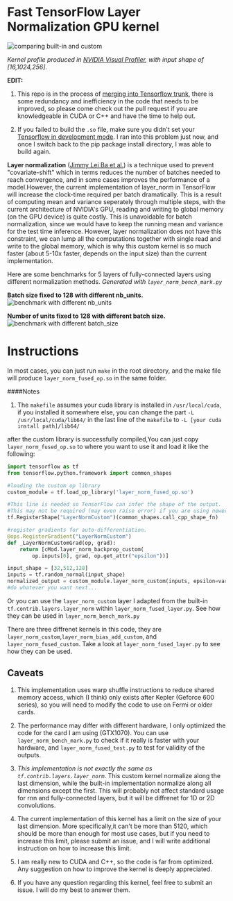 Fast TensorFlow Layer Normalization GPU kernel
====
![comparing built-in and custom](https://github.com/MycChiu/fast-LayerNorm-TF/blob/master/images/nvvp_comparison.png)

*Kernel profile produced in [NVIDIA Visual Profiler](https://developer.nvidia.com/nvidia-visual-profiler), with input shape of [16,1024,256].*

**EDIT:**

1. This repo is in the process of [merging into Tensorflow trunk](https://github.com/tensorflow/tensorflow/pull/6205#issuecomment-272670250), there is some redundancy and inefficiency in the code that needs to be improved, so please come check out the pull request if you are knowledgeable in CUDA or C++ and have the time to help out.

2. If you failed to build the `.so` file, make sure you didn't set your [Tensorflow in development mode](https://www.tensorflow.org/versions/master/get_started/os_setup#setting_up_tensorflow_for_development). I ran into this problem just now, and once I switch back to the pip package install directory, I was able to build again.

**Layer normalization** ([Jimmy Lei Ba et al.](https://arxiv.org/abs/1607.06450)) is a technique used to prevent "covariate-shift" which in terms reduces the number of batches needed to reach convergence, and in some cases improves the performance of a model.However, the current implementation of layer_norm in TensorFlow will increase the clock-time required per batch dramatically. This is a result of computing mean and variance seperately through multiple steps, with the current architecture of NVIDIA's GPU, reading and writing to global memory (on the GPU device) is quite costly. This is unavoidable for batch normalization, since we would have to keep the running mean and variance for the test time inference. However, layer normalization does not have this constraint, we can lump all the computations together with single read and write to the global memory, which is why this custom kernel is so much faster (about 5-10x faster, depends on the input size) than the current implementation.

Here are some benchmarks for 5 layers of fully-connected layers using different normalization methods. *Generated with `layer_norm_bench_mark.py`*

**Batch size fixed to 128 with different nb_units.**
![benchmark with different nb_units](https://github.com/MycChiu/fast-LayerNorm-TF/blob/master/images/benchmark_ratio_nb_unit.png)

**Number of units fixed to 128 with different batch size.**
![benchmark with different batch_size](https://github.com/MycChiu/fast-LayerNorm-TF/blob/master/images/benchmark_ratio_batch_size.png)

Instructions
====
In most cases, you can just run `make` in the root directory, and the make file will produce `layer_norm_fused_op.so` in the same folder. 

####Notes
1. The `makefile` assumes your cuda library is installed in `/usr/local/cuda`, if you installed it somewhere else, you can change the part `-L /usr/local/cuda/lib64/` in the last line of the `makefile` to `-L [your cuda install path]/lib64/`

after the custom library is successfully compiled,You can just copy `layer_norm_fused_op.so` to where you want to use it and load it like the following:
```python
import tensorflow as tf
from tensorflow.python.framework import common_shapes

#loading the custom op library
custom_module = tf.load_op_library('layer_norm_fused_op.so')

#This line is needed so TensorFlow can infer the shape of the output.
#This may not be required (may even raise error) if you are using newer version of TensorFlow.
tf.RegisterShape("LayerNormCustom")(common_shapes.call_cpp_shape_fn)

#register gradients for auto-differentiation.
@ops.RegisterGradient("LayerNormCustom")
def _LayerNormCustomGrad(op, grad):
    return [cMod.layer_norm_backprop_custom(
        op.inputs[0], grad, op.get_attr("epsilon"))]

input_shape = [32,512,128]
inputs = tf.random_normal(input_shape)
normalized_output = custom_module.layer_norm_custom(inputs, epsilon=variance_epsilon)
#do whatever you want next...
```
Or you can use the `layer_norm_custom` layer I adapted from the built-in `tf.contrib.layers.layer_norm` within `layer_norm_fused_layer.py`. See how they can be used in `layer_norm_bench_mark.py`

There are three diffrenet kernels in this code, they are `layer_norm_custom`,`layer_norm_bias_add_custom`, and `layer_norm_fused_custom`. Take a look at `layer_norm_fused_layer.py` to see how they can be used.

Caveats
----
1. This implementation uses warp shuffle instructions to reduce shared memory access, which (I think) only exists after Kepler (Geforce 600 series), so you will need to modify the code to use on Fermi or older cards. 

2. The performance may differ with different hardware, I only optimized the code for the card I am using (GTX1070). You can use `layer_norm_bench_mark.py` to check if it really is faster with your hardware, and `layer_norm_fused_test.py` to test for validity of the outputs.

3. *This implementation is not exactly the same as `tf.contrib.layers.layer_norm`*. This custom kernel normalize along the last dimension, while the built-in implementation normalize along all dimensions except the first. This will probably not affect standard usage for rnn and fully-connected layers, but it will be diffrenet for 1D or 2D convolutions.

4. The current implementation of this kernel has a limit on the size of your last dimension. More specifically,it can't be more than 5120, which should be more than enough for most use cases, but if you need to increase this limit, please submit an issue, and I will write additional instruction on how to increase this limit.

5. I am really new to CUDA and C++, so the code is far from optimized. Any suggestion on how to improve the kernel is deeply appreciated.

6. If you have any question regarding this kernel, feel free to submit an issue. I will do my best to answer them.

